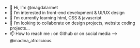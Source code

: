 - 👋 Hi, I’m @magdalarmet
- 👀 I’m interested in front-end development & UI/UX design
- 🌱 I’m currently learning html, CSS & javascript
- 💞️ I’m looking to collaborate on design projects, website coding projects...
- 📫 How to reach me : on Github or on social media --> @madina_afrolicious

<!---
magdalarmet/magdalarmet is a ✨ special ✨ repository because its `README.md` (this file) appears on your GitHub profile.
You can click the Preview link to take a look at your changes.
--->
